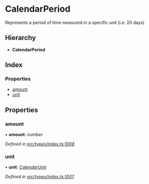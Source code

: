 # CalendarPeriod

Represents a period of time measured in a specific unit \(i.e. 20 days\)

## Hierarchy

* **CalendarPeriod**

## Index

### Properties

* [amount](calendarperiod.md#amount)
* [unit](calendarperiod.md#unit)

## Properties

### amount

• **amount**: _number_

_Defined in_ [_src/types/index.ts:1008_](https://github.com/PolymathNetwork/polymesh-sdk/blob/7362b318/src/types/index.ts#L1008)

### unit

• **unit**: [_CalendarUnit_](../enums/calendarunit.md)

_Defined in_ [_src/types/index.ts:1007_](https://github.com/PolymathNetwork/polymesh-sdk/blob/7362b318/src/types/index.ts#L1007)

